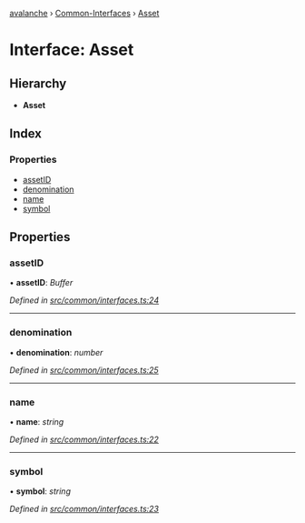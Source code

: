 [avalanche](../README.md) › [Common-Interfaces](../modules/common_interfaces.md) › [Asset](common_interfaces.asset.md)

# Interface: Asset

## Hierarchy

* **Asset**

## Index

### Properties

* [assetID](common_interfaces.asset.md#assetid)
* [denomination](common_interfaces.asset.md#denomination)
* [name](common_interfaces.asset.md#name)
* [symbol](common_interfaces.asset.md#symbol)

## Properties

###  assetID

• **assetID**: *Buffer*

*Defined in [src/common/interfaces.ts:24](https://github.com/ava-labs/avalanchejs/blob/f2c4a10/src/common/interfaces.ts#L24)*

___

###  denomination

• **denomination**: *number*

*Defined in [src/common/interfaces.ts:25](https://github.com/ava-labs/avalanchejs/blob/f2c4a10/src/common/interfaces.ts#L25)*

___

###  name

• **name**: *string*

*Defined in [src/common/interfaces.ts:22](https://github.com/ava-labs/avalanchejs/blob/f2c4a10/src/common/interfaces.ts#L22)*

___

###  symbol

• **symbol**: *string*

*Defined in [src/common/interfaces.ts:23](https://github.com/ava-labs/avalanchejs/blob/f2c4a10/src/common/interfaces.ts#L23)*
